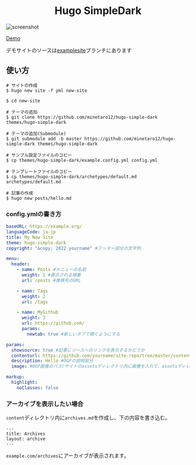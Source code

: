 <h1 align=center>Hugo SimpleDark</h1>

![screenshot](https://user-images.githubusercontent.com/77948036/182126160-5fbc1e4d-fb02-4ad8-aaab-bc0e75b6df80.png)

[Demo](https://minetaro12.github.io/hugo-simple-dark)

デモサイトのソースは[examplesite](https://github.com/minetaro12/hugo-simple-dark/tree/examplesite)ブランチにあります

## 使い方

```
# サイトの作成
$ hugo new site -f yml new-site

$ cd new-site

# テーマの追加
$ git clone https://github.com/minetaro12/hugo-simple-dark themes/hugo-simple-dark

# テーマの追加(Submodule)
$ git submodule add -b master https://github.com/minetaro12/hugo-simple-dark themes/hugo-simple-dark

# サンプル設定ファイルのコピー
$ cp themes/hugo-simple-dark/example.config.yml config.yml

# テンプレートファイルのコピー
$ cp themes/hugo-simple-dark/archetypes/default.md archetypes/default.md

# 記事の作成
$ hugo new posts/hello.md
```

### config.ymlの書き方

```yml
baseURL: https://example.org/
languageCode: ja-jp
title: My New Site
theme: hugo-simple-dark
copyright: "&copy; 2022 yourname" #フッター部分の文字列

menu:
  header:
    - name: Posts #メニューの名前
      weight: 1 #表示される順番
      url: /posts #推移先のURL

    - name: Tags
      weight: 2
      url: /tags

    - name: MyGithub
      weight: 3
      url: https://github.com/
      params:
        newtab: true #新しいタブで開くようにする

params:
  showsource: true #記事にソースへのリンクを表示するかどうか
  contenturl: https://github.com/yourname/site-repo/tree/master/content/ #ソースのcontentディレクトリのURL
  description: Hello #OGPの説明部分
  image: #OGP画像のパス(サイトのassetsディレクトリ内に画像を入れて、assetsディレクトリ基準のパスを書き込む)

markup:
  highlight:
    noClasses: false
```

### アーカイブを表示したい場合

`content`ディレクトリ内に`archives.md`を作成し、下の内容を書き込む。

```
---
title: Archives
layout: archive
---
```

`example.com/archives`にアーカイブが表示されます。